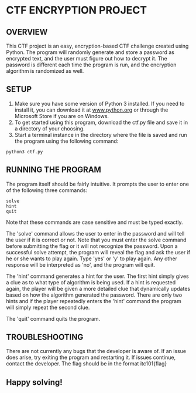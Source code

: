 # CTF ENCRYPTION PROJECT

## OVERVIEW
This CTF project is an easy, encryption-based CTF challenge created using Python. The program will randomly generate and store a password as encrypted text, and the user must figure out how to decrypt it.
The password is different each time the program is run, and the encryption algorithm is randomized as well.

## SETUP
1. Make sure you have some version of Python 3 installed. If you need to install it, you can download it at www.python.org or through the Microsoft Store if you are on Windows.
2. To get started using this program, download the ctf.py file and save it in a directory of your choosing.
3. Start a terminal instance in the directory where the file is saved and run the program using the following command:
```
python3 ctf.py
```

## RUNNING THE PROGRAM
The program itself should be fairly intuitive. It prompts the user to enter one of the following three commands:
  ```
  solve
  hint
  quit
  ```
Note that these commands are case sensitive and must be typed exactly.

The 'solve' command allows the user to enter in the password and will tell the user if it is correct or not. Note that you must enter the solve command before submitting the flag or it will not recognize the password.
Upon a successful solve attempt, the program will reveal the flag and ask the user if he or she wants to play again. Type 'yes' or 'y' to play again. Any other response will be interpreted as 'no', and the program will quit.

The 'hint' command generates a hint for the user. The first hint simply gives a clue as to what type of algorithm is being used. 
If a hint is requested again, the player will be given a more detailed clue that dynamically updates based on how the algorithm generated the password.
There are only two hints and if the player repeatedly enters the 'hint' command the program will simply repeat the second clue.

The 'quit' command quits the program.

## TROUBLESHOOTING
There are not currently any bugs that the developer is aware of. If an issue does arise, try exiting the program and restarting it. If issues continue, contact the developer.
The flag should be in the format itc101{flag}

## Happy solving!



